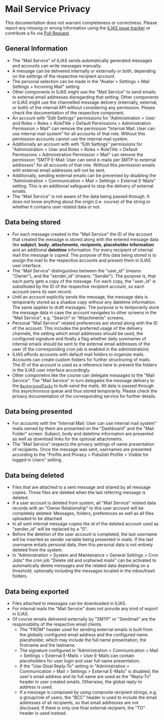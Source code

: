 # Mail Service Privacy

This documentation does not warrant completeness or correctness. Please report any
missing or wrong information using the [ILIAS issue tracker](https://mantis.ilias.de)
or contribute a fix via [Pull Request](docs/development/contributing.md#pull-request-to-the-repositories).

## General Information

- The "Mail Service" of ILIAS sends automatically generated messages and accounts can write messages manually.
- A message can be delivered internally or externally or both, depending on the settings of the respective recipient account.
- The personal selection can be made in the "Avatar > Settings > Mail Settings > Incoming Mail" setting.
- Other components in ILIAS might use the "Mail Service" to send emails to external email addresses disregarding
  that setting. Other components in ILIAS might use the channelled message delivery (internally, external, or both)
  of the internal API without considering any permission. Please check the documentation of the respective component.
- An account with "Edit Settings" permissions for "Administration > User and Roles >
  Roles > RoleTitle > Default Permissions > Administration Permission > Mail" can remove the
  permission "Internal Mail: User can use internal mail system" for all accounts of that role. Without
  this permission accounts cannot use the internal mail system.
- Additionally an account with with "Edit Settings" permissions for "Administration > User and Roles >
  Roles > RoleTitle > Default Permissions > Administration Permission > Mail" can remove the permission
  "SMTP E-Mail: User can send e-mails per SMTP to external addresses" for all accounts of that role. Without this
  permission emails with external email addresses will not be sent.
- Additionally, sending external emails can be prevented by disabling the
  "Administration > Communication > Mail > Settings > External E-Mails" setting. This is an additional safeguard
  to stop the delivery of external emails.
- The "Mail Service" is not aware of the data being passed through. It does not know anything about the
  origin (i.e. course) of the string or whether it contains user related data or not.

## Data being stored

- For each message created in the "Mail Service" the ID of the account that created the message is stored
  along with the entered message data like **subject**, **body**, **attachments**, **recipients**,
  **placeholder information** and an additional **datetime** information. For every recipient of internal mail this
  message is copied. The purpose of this data being stored is to assign the mail to the respectice accounts and present
  them in ILIAS user interface.
- The "Mail Service" distinguishes between the "user_id" (means: "Owner"), and the "sender_id" (means: "Sender"). The
  purpose is, that each party gets a copy of the message. For each copy, the "user_id" is substituted by the ID of the
  respective recipient account, so each account owns its own record.
- Until an account explicitly sends the message, the message data is temporarily stored as a shadow copy
  without any datetime information. The same applies to draft messages.
  The purpose is to temporarily store the message data in case the account navigates to other screens in
  the "Mail Service", e.g. "Search" or "Attachments" screens.
- Personal "Mail Service" related preferences are stored along with the ID of the account. This includes the
  preferred usage of the delivery channels, the setting which email addresses should be used, the configured signature 
  and finally a flag whether daily summaries of internal emails should be sent to
  the external email addresses of the user (if the corresponding cron job is enabled in the administration).
- ILIAS affords accounts with default mail folders to organize mails. Accounts can create custom folders for
  further structruring of mails. The ID of the account is used as a reference here to present the folders in the ILIAS
  user interface accordingly.
- Other componetns like the course can delegate messages to the "Mail Service". The "Mail Service" in turn
  delegates the message delivery to the [`BackgroundTasks`](../../src/BackgroundTasks/README.md) to bulk-send
  the mails. All data is passed through this asynchronous queue and thus stored temporarily.
  Please check the privacy documentation of the corresponding service for further details.

## Data being presented

- For accounts with the "Internal Mail: User can use internal mail system" mails owned by them are presented
  on the "Dashboard" and the "Mail Folder" screen: Subject, body and datetime information are presented as well
  as download links for the optional attachments.
- The "Mail Service" respects the privacy settings of name presentation of recipients. Once the message was sent, usernames
  are presented according to the "Profile and Privacy > Pubslish Profile > Visible for logged in Users" setting.

## Data being deleted

- Files that are attached to a sent message and shared by all message copies. Those files are deleted when the
  last referring message is deleted.
- If a user account is deleted from system, all "Mail Service" related data records with an "Owner Relationship" to this
  user account will be completely deleted: Messages, folders, preferences as well as all files uploaded to be attached
- In all sent internal message copies the id of the deleted account used as "sender_id" will be replaced by a "0".
- Before the deletion of the user account is completed, the last username will be inserted as sender variable
  being presented in mails. If the last username entails personal data, then this personal data is not entirely deleted
  from the system.
- In "Administration > System and Maintenance > General Settings > Cron Jobs" the cron job
  "Delete old and orphaned mails" can be activated to automatically delete messages and the related data depending
  on a threshold, optionally including the messages located in the inbox/trash folders.

## Data being exported

- Files attached to messages can be downloaded in ILIAS.
- For internal mails the "Mail Service" does not provide any kind of export in ILIAS.
- Of course emails delivered externally by "SMTP" or "Sendmail" are the responsibility of the respective email clients.
  - The "FROM" header used for sending external emails is built from the globally configured
  email address and the configured name placeholder, which may include the full name presentation, the firstname and the lastname.
  - The signature configured in "Administration > Communication > Mail > Settings > External E-Mails > User E-Mails can contain placeholders for user login and
    user full name presentation.
  - If the "Use Gloal Reply-To" setting in "Administration > Communication > Mail > Settings > External E-Mails"
    is disabled, the user's email address and its full name are used as the "Reply-To" header in user created emails.
    Otherwise, the global reply-to address is used.
  - If a message is composed by using composite recipient strings, e.g. a group/role of users, the "BCC" header is used to
  include the email addresses of all recipients, so that email addresses are not disclosed. If there is only one final
  external recipient, the "TO" header is used instead.